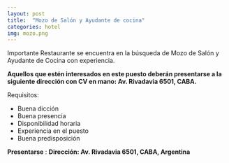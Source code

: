 ```yaml
---
layout: post
title:  "Mozo de Salón y Ayudante de cocina"
categories: hotel
img: mozo.png
---
```


Importante Restaurante se encuentra en la búsqueda de Mozo de Salón y Ayudante de Cocina con experiencia.
 
**Aquellos que estén interesados en este puesto deberán presentarse a la siguiente dirección con CV en mano: 
 Av. Rivadavia 6501, CABA.**

Requisitos:
- Buena dicción
- Buena presencia
- Disponibilidad horaria
- Experiencia en el puesto
- Buena predisposición


**Presentarse** :
**Dirección: Av. Rivadavia 6501, CABA, Argentina**
